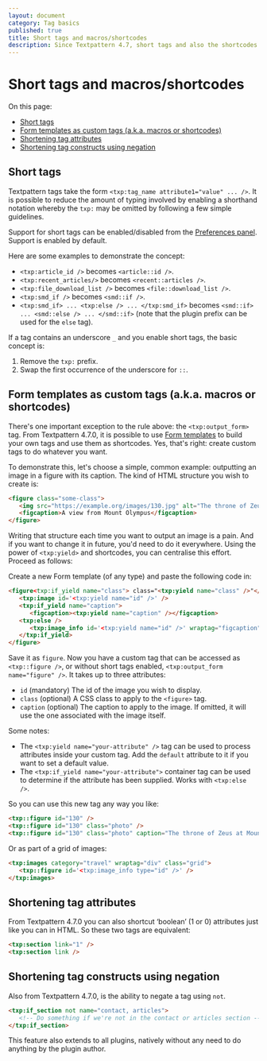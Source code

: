 ```yaml
---
layout: document
category: Tag basics
published: true
title: Short tags and macros/shortcodes
description: Since Textpattern 4.7, short tags and also the shortcodes concept are supported.
---
```


# Short tags and macros/shortcodes

On this page:

* [Short tags](#short-tags)
* [Form templates as custom tags (a.k.a. macros or shortcodes)](#form-templates-as-custom-tags-aka-macros-or-shortcodes)
* [Shortening tag attributes](#shortening-tag-attributes)
* [Shortening tag constructs using negation](#shortening-tag-constructs-using-negation)

## Short tags

Textpattern tags take the form `<txp:tag_name attribute1="value" ... />`. It is possible to reduce the amount of typing involved by enabling a shorthand notation whereby the `txp:` may be omitted by following a few simple guidelines.

Support for short tags can be enabled/disabled from the [Preferences panel](https://docs.textpattern.io/administration/preferences-panel#enable-short-tag-support). Support is enabled by default.

Here are some examples to demonstrate the concept:

* `<txp:article_id />` becomes `<article::id />`.
* `<txp:recent_articles/>` becomes `<recent::articles />`.
* `<txp:file_download_list />` becomes `<file::download_list />`.
* `<txp:smd_if />` becomes `<smd::if />`.
* `<txp:smd_if> ... <txp:else /> ... </txp:smd_if>` becomes `<smd::if> ... <smd::else /> ... </smd::if>` (note that the plugin prefix can be used for the `else` tag).

If a tag contains an underscore `_` and you enable short tags, the basic concept is:

1. Remove the `txp:` prefix.
2. Swap the first occurrence of the underscore for `::`.

## Form templates as custom tags (a.k.a. macros or shortcodes)

There's one important exception to the rule above: the `<txp:output_form>` tag. From Textpattern 4.7.0, it is possible to use [Form templates](https://docs.textpattern.io/themes/form-templates-explained) to build your own tags and use them as shortcodes. Yes, that's right: create custom tags to do whatever you want.

To demonstrate this, let's choose a simple, common example: outputting an image in a figure with its caption. The kind of HTML structure you wish to create is:

```html
<figure class="some-class">
   <img src="https://example.org/images/130.jpg" alt="The throne of Zeus" />
   <figcaption>A view from Mount Olympus</figcaption>
</figure>
```

Writing that structure each time you want to output an image is a pain. And if you want to change it in future, you'd need to do it everywhere. Using the power of `<txp:yield>` and shortcodes, you can centralise this effort. Proceed as follows:

Create a new Form template (of any type) and paste the following code in:

```html
<figure<txp:if_yield name="class"> class="<txp:yield name="class" />"</txp:if_yield>>
   <txp:image id='<txp:yield name="id" />' />
   <txp:if_yield name="caption">
      <figcaption><txp:yield name="caption" /></figcaption>
   <txp:else />
      <txp:image_info id='<txp:yield name="id" />' wraptag="figcaption" />
   </txp:if_yield>
</figure>
```

Save it as `figure`. Now you have a custom tag that can be accessed as `<txp::figure />`, or without short tags enabled, `<txp:output_form name="figure" />`. It takes up to three attributes:

* `id` (mandatory) The id of the image you wish to display.
* `class` (optional) A CSS class to apply to the `<figure>` tag.
* `caption` (optional) The caption to apply to the image. If omitted, it will use the one associated with the image itself.

Some notes:

* The `<txp:yield name="your-attribute" />` tag can be used to process attributes inside your custom tag. Add the `default` attribute to it if you want to set a default value.
* The `<txp:if_yield name="your-attribute">` container tag can be used to determine if the attribute has been supplied. Works with `<txp:else />`.

So you can use this new tag any way you like:

```html
<txp::figure id="130" />
<txp::figure id="130" class="photo" />
<txp::figure id="130" class="photo" caption="The throne of Zeus at Mount Olympus." />

```

Or as part of a grid of images:

```html
<txp:images category="travel" wraptag="div" class="grid">
   <txp::figure id='<txp:image_info type="id" />' />
</txp:images>
```

## Shortening tag attributes

From Textpattern 4.7.0 you can also shortcut ‘boolean’ (1 or 0) attributes just like you can in HTML. So these two tags are equivalent:

```html
<txp:section link="1" />
<txp:section link />
```

## Shortening tag constructs using negation

Also from Textpattern 4.7.0, is the ability to negate a tag using `not`.

```html
<txp:if_section not name="contact, articles">
   <!-- Do something if we're not in the contact or articles section -->
</txp:if_section>
```

This feature also extends to all plugins, natively without any need to do anything by the plugin author.
